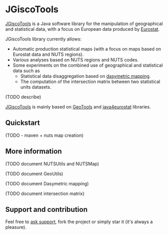 # JGiscoTools

[JGiscoTools](https://github.com/eurostat/JGiscoTools) is a Java software library for the manipulation of geographical and statistical data, with a focus on European data produced by [Eurostat](http://ec.europa.eu/eurostat).

JGiscoTools library currently allows:
- Automatic production statistical maps (with a focus on maps based on Eurostat data and NUTS regions).
- Various analyses based on NUTS regions and NUTS codes.
- Some experiments on the combined use of geographical and statistical data such as
  - Statistical data disaggregation based on [dasymetric mapping](https://en.wikipedia.org/wiki/Dasymetric_map).
  - The computation of the intersection matrix between two statistical units datasets.

(TODO describe)

[JGiscoTools](https://github.com/eurostat/JGiscoTools) is mainly based on [GeoTools](http://www.geotools.org/) and [java4eurostat](https://github.com/eurostat/java4eurostat) libraries.

## Quickstart

(TODO - maven + nuts map creation)

## More information

(TODO document NUTSUtils and NUTSMap)

(TODO document GeoUtils)

(TODO document Dasymetric mapping)

(TODO document intersection matrix)


## Support and contribution

Feel free to [ask support](https://github.com/eurostat/JGiscoTools/issues/new), fork the project or simply star it (it's always a pleasure).
